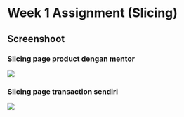 # Week 1 Assignment (Slicing)

## Screenshoot

### Slicing page product dengan mentor

![](https://is3.cloudhost.id/conan/etc/1.png)

### Slicing page transaction sendiri

![](https://is3.cloudhost.id/conan/etc/2.png)
